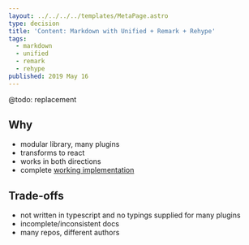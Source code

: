 ```yaml
---
layout: ../../../../templates/MetaPage.astro
type: decision
title: 'Content: Markdown with Unified + Remark + Rehype'
tags:
  - markdown
  - unified
  - remark
  - rehype
published: 2019 May 16
---
```


@todo: replacement

## Why

- modular library, many plugins
- transforms to react
- works in both directions
- complete [working implementation](https://github.com/s-thom/website/blob/develop/src/components/MdRenderer/index.tsx)

## Trade-offs

- not written in typescript and no typings supplied for many plugins
- incomplete/inconsistent docs
- many repos, different authors
